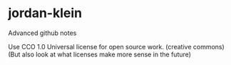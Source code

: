 # jordan-klein
Advanced github notes

Use CCO 1.0 Universal license for open source work. (creative commons)
(But also look at what licenses make more sense in the future)
